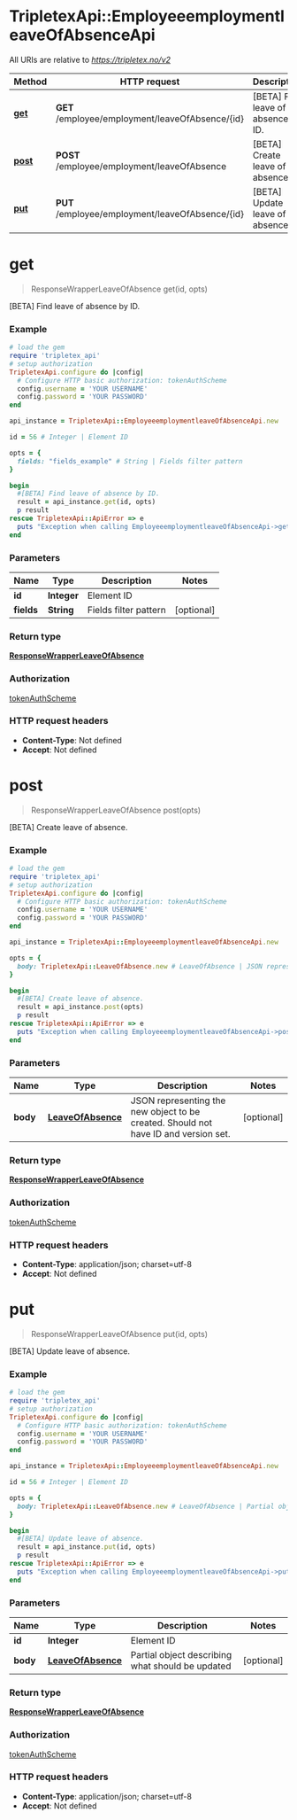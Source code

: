 # TripletexApi::EmployeeemploymentleaveOfAbsenceApi

All URIs are relative to *https://tripletex.no/v2*

Method | HTTP request | Description
------------- | ------------- | -------------
[**get**](EmployeeemploymentleaveOfAbsenceApi.md#get) | **GET** /employee/employment/leaveOfAbsence/{id} | [BETA] Find leave of absence by ID.
[**post**](EmployeeemploymentleaveOfAbsenceApi.md#post) | **POST** /employee/employment/leaveOfAbsence | [BETA] Create leave of absence.
[**put**](EmployeeemploymentleaveOfAbsenceApi.md#put) | **PUT** /employee/employment/leaveOfAbsence/{id} | [BETA] Update leave of absence. 


# **get**
> ResponseWrapperLeaveOfAbsence get(id, opts)

[BETA] Find leave of absence by ID.



### Example
```ruby
# load the gem
require 'tripletex_api'
# setup authorization
TripletexApi.configure do |config|
  # Configure HTTP basic authorization: tokenAuthScheme
  config.username = 'YOUR USERNAME'
  config.password = 'YOUR PASSWORD'
end

api_instance = TripletexApi::EmployeeemploymentleaveOfAbsenceApi.new

id = 56 # Integer | Element ID

opts = { 
  fields: "fields_example" # String | Fields filter pattern
}

begin
  #[BETA] Find leave of absence by ID.
  result = api_instance.get(id, opts)
  p result
rescue TripletexApi::ApiError => e
  puts "Exception when calling EmployeeemploymentleaveOfAbsenceApi->get: #{e}"
end
```

### Parameters

Name | Type | Description  | Notes
------------- | ------------- | ------------- | -------------
 **id** | **Integer**| Element ID | 
 **fields** | **String**| Fields filter pattern | [optional] 

### Return type

[**ResponseWrapperLeaveOfAbsence**](ResponseWrapperLeaveOfAbsence.md)

### Authorization

[tokenAuthScheme](../README.md#tokenAuthScheme)

### HTTP request headers

 - **Content-Type**: Not defined
 - **Accept**: Not defined



# **post**
> ResponseWrapperLeaveOfAbsence post(opts)

[BETA] Create leave of absence.



### Example
```ruby
# load the gem
require 'tripletex_api'
# setup authorization
TripletexApi.configure do |config|
  # Configure HTTP basic authorization: tokenAuthScheme
  config.username = 'YOUR USERNAME'
  config.password = 'YOUR PASSWORD'
end

api_instance = TripletexApi::EmployeeemploymentleaveOfAbsenceApi.new

opts = { 
  body: TripletexApi::LeaveOfAbsence.new # LeaveOfAbsence | JSON representing the new object to be created. Should not have ID and version set.
}

begin
  #[BETA] Create leave of absence.
  result = api_instance.post(opts)
  p result
rescue TripletexApi::ApiError => e
  puts "Exception when calling EmployeeemploymentleaveOfAbsenceApi->post: #{e}"
end
```

### Parameters

Name | Type | Description  | Notes
------------- | ------------- | ------------- | -------------
 **body** | [**LeaveOfAbsence**](LeaveOfAbsence.md)| JSON representing the new object to be created. Should not have ID and version set. | [optional] 

### Return type

[**ResponseWrapperLeaveOfAbsence**](ResponseWrapperLeaveOfAbsence.md)

### Authorization

[tokenAuthScheme](../README.md#tokenAuthScheme)

### HTTP request headers

 - **Content-Type**: application/json; charset=utf-8
 - **Accept**: Not defined



# **put**
> ResponseWrapperLeaveOfAbsence put(id, opts)

[BETA] Update leave of absence. 



### Example
```ruby
# load the gem
require 'tripletex_api'
# setup authorization
TripletexApi.configure do |config|
  # Configure HTTP basic authorization: tokenAuthScheme
  config.username = 'YOUR USERNAME'
  config.password = 'YOUR PASSWORD'
end

api_instance = TripletexApi::EmployeeemploymentleaveOfAbsenceApi.new

id = 56 # Integer | Element ID

opts = { 
  body: TripletexApi::LeaveOfAbsence.new # LeaveOfAbsence | Partial object describing what should be updated
}

begin
  #[BETA] Update leave of absence. 
  result = api_instance.put(id, opts)
  p result
rescue TripletexApi::ApiError => e
  puts "Exception when calling EmployeeemploymentleaveOfAbsenceApi->put: #{e}"
end
```

### Parameters

Name | Type | Description  | Notes
------------- | ------------- | ------------- | -------------
 **id** | **Integer**| Element ID | 
 **body** | [**LeaveOfAbsence**](LeaveOfAbsence.md)| Partial object describing what should be updated | [optional] 

### Return type

[**ResponseWrapperLeaveOfAbsence**](ResponseWrapperLeaveOfAbsence.md)

### Authorization

[tokenAuthScheme](../README.md#tokenAuthScheme)

### HTTP request headers

 - **Content-Type**: application/json; charset=utf-8
 - **Accept**: Not defined



